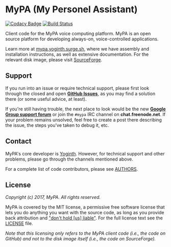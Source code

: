 MyPA (**My Personel Assistant**)
=============

[![Codacy Badge](https://api.codacy.com/project/badge/Grade/9747fc022d5040429bdd60ce060aa97e)](https://www.codacy.com/app/yoginth/mypa?utm_source=github.com&utm_medium=referral&utm_content=yoginth/mypa&utm_campaign=badger)
[![Build Status](https://travis-ci.org/yoginth/mypa.svg?branch=master)](https://travis-ci.org/yoginth/mypa)

Client code for the MyPA voice computing platform. MyPA is an open source platform for developing always-on, voice-controlled applications.

Learn more at [mypa.yoginth.surge.sh](https://mypa.yoginth.surge.sh), where we have assembly and installation instructions, as well as extensive documentation. For the relevant disk image, please visit [SourceForge](http://sourceforge.net/projects/yoginth-mypa/).

## Support

If you run into an issue or require technical support, please first look through the closed and open **[GitHub Issues](https://github.com/yoginth/mypa/issues)**, as you may find a solution there (or some useful advice, at least).

If you're still having trouble, the next place to look would be the new **[Google Group support forum](https://groups.google.com/forum/#!forum/yoginth-mypa)** or join the `#mypa` IRC channel on **chat.freenode.net**. If your problem remains unsolved, feel free to create a post there describing the issue, the steps you've taken to debug it, etc.

## Contact

MyPA's core developer is [Yoginth](https://yoginth.surge.sh). However, for technical support and other problems, please go through the channels mentioned above.

For a complete list of code contributors, please see [AUTHORS](AUTHORS.md).

## License

*Copyright (c) 2017, MyPA. All rights reserved.*

MyPA is covered by the MIT license, a permissive free software license that lets you do anything you want with the source code, as long as you provide back attribution and ["don't hold \[us\] liable"](http://choosealicense.com). For the full license text see the [LICENSE](LICENSE) file.

*Note that this licensing only refers to the MyPA client code (i.e.,  the code on GitHub) and not to the disk image itself (i.e., the code on SourceForge).*
